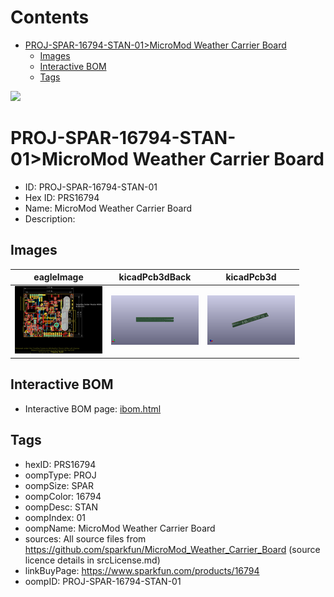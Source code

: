 



Contents
========

* [PROJ-SPAR-16794-STAN-01>MicroMod Weather Carrier Board](#proj-spar-16794-stan-01micromod-weather-carrier-board)
	* [Images](#images)
	* [Interactive BOM](#interactive-bom)
	* [Tags](#tags)
  
![][im]
# PROJ-SPAR-16794-STAN-01>MicroMod Weather Carrier Board

- ID: PROJ-SPAR-16794-STAN-01
- Hex ID: PRS16794
- Name: MicroMod Weather Carrier Board
- Description: 

## Images
  
  

|eagleImage|kicadPcb3dBack|kicadPcb3d|
| :---: | :---: | :---: |
|[![eagleImage](eagleImage_140.png)](eagleImage_.png)|[![kicadPcb3dBack](kicadPcb3dBack_140.png)](kicadPcb3dBack_.png)|[![kicadPcb3d](kicadPcb3d_140.png)](kicadPcb3d_.png)|

## Interactive BOM

- Interactive BOM page: [ibom.html](kicad/bom/ibom.html)

## Tags

- hexID: PRS16794
- oompType: PROJ
- oompSize: SPAR
- oompColor: 16794
- oompDesc: STAN
- oompIndex: 01
- oompName: MicroMod Weather Carrier Board
- sources: All source files from https://github.com/sparkfun/MicroMod_Weather_Carrier_Board (source licence details in srcLicense.md)
- linkBuyPage: https://www.sparkfun.com/products/16794
- oompID: PROJ-SPAR-16794-STAN-01



[im]: kicadPcb3d_450.png
